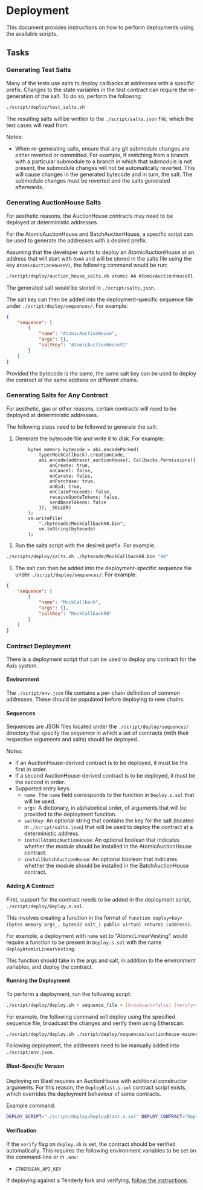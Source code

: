 # Deployment

This document provides instructions on how to perform deployments using the available scripts.

## Tasks

### Generating Test Salts

Many of the tests use salts to deploy callbacks at addresses with a specific prefix. Changes to the state variables in the test contract can require the re-generation of the salt. To do so, perform the following:

```bash
./script/deploy/test_salts.sh
```

The resulting salts will be written to the `./script/salts.json` file, which the test cases will read from.

Notes:

- When re-generating salts, ensure that any git submodule changes are either reverted or committed. For example, if switching from a branch with a particular submodule to a branch in which that submodule is not present, the submodule changes will not be automatically reverted. This will cause changes in the generated bytecode and in turn, the salt. The submodule changes must be reverted and the salts generated afterwards.

### Generating AuctionHouse Salts

For aesthetic reasons, the AuctionHouse contracts may need to be deployed at deterministic addresses.

For the AtomicAuctionHouse and BatchAuctionHouse, a specific script can be used to generate the addresses with a desired prefix.

Assuming that the developer wants to deploy an AtomicAuctionHouse at an address that will start with `0xAA` and will be stored in the salts file using the key `AtomicAuctionHouseV1`, the following command would be run:

```bash
./script/deploy/auction_house_salts.sh atomic AA AtomicAuctionHouseV1
```

The generated salt would be stored in `./script/salts.json`.

The salt key can then be added into the deployment-specific sequence file under `./script/deploy/sequences/`. For example:

```json
{
    "sequence": [
        {
            "name": "AtomicAuctionHouse",
            "args": {},
            "saltKey": "AtomicAuctionHouseV1"
        }
    ]
}
```

Provided the bytecode is the same, the same salt key can be used to deploy the contract at the same address on different chains.

### Generating Salts for Any Contract

For aesthetic, gas or other reasons, certain contracts will need to be deployed at deterministic addresses.

The following steps need to be followed to generate the salt:

1. Generate the bytecode file and write it to disk. For example:

```solidity
        bytes memory bytecode = abi.encodePacked(
            type(MockCallback).creationCode,
            abi.encode(address(_auctionHouse), Callbacks.Permissions({
                onCreate: true,
                onCancel: false,
                onCurate: false,
                onPurchase: true,
                onBid: true,
                onClaimProceeds: false,
                receiveQuoteTokens: false,
                sendBaseTokens: false
            }), _SELLER)
        );
        vm.writeFile(
            "./bytecode/MockCallback98.bin",
            vm.toString(bytecode)
        );
```

1. Run the salts script with the desired prefix. For example:

```bash
./scripts/deploy/salts.sh ./bytecode/MockCallback98.bin "98"
```

1. The salt can then be added into the deployment-specific sequence file under `./script/deploy/sequences/`. For example:

```json
{
    "sequence": [
        {
            "name": "MockCallback",
            "args": {},
            "saltKey": "MockCallback98"
        }
    ]
}
```

### Contract Deployment

There is a deployment script that can be used to deploy any contract for the Axis system.

#### Environment

The `./script/env.json` file contains a per-chain definition of common addresses. These should be populated before deploying to new chains.

#### Sequences

Sequences are JSON files located under the `./script/deploy/sequences/` directory that specify the _sequence_ in which a set of contracts (with their respective arguments and salts) should be deployed.

Notes:

- If an AuctionHouse-derived contract is to be deployed, it must be the first in order.
- If a second AuctionHouse-derived contract is to be deployed, it must be the second in order.
- Supported entry keys:
  - `name`: The `name` field corresponds to the function in `Deploy.s.sol` that will be used.
  - `args`: A dictionary, in alphabetical order, of arguments that will be provided to the deployment function.
  - `saltKey`: An optional string that contains the key for the salt (located in `./script/salts.json`) that will be used to deploy the contract at a deterministic address.
  - `installAtomicAuctionHouse`: An optional boolean that indicates whether the module should be installed in the AtomicAuctionHouse contract.
  - `installBatchAuctionHouse`: An optional boolean that indicates whether the module should be installed in the BatchAuctionHouse contract.

#### Adding A Contract

First, support for the contract needs to be added in the deployment script, `./script/deploy/Deploy.s.sol`.

This involves creating a function in the format of `function deploy<key>(bytes memory args_, bytes32 salt_) public virtual returns (address)`.

For example, a deployment with `name` set to "AtomicLinearVesting" would require a function to be present in `Deploy.s.sol` with the name `deployAtomicLinearVesting`.

This function should take in the args and salt, in addition to the environment variables, and deploy the contract.

#### Running the Deployment

To perform a deployment, run the following script:

```bash
./script/deploy/deploy.sh < sequence_file > [broadcast=false] [verify=false] [resume=false]
```

For example, the following command will deploy using the specified sequence file, broadcast the changes and verify them using Etherscan:

```bash
./script/deploy/deploy.sh ./script/deploy/sequences/auctionhouse-mainnet.json true true
```

Following deployment, the addresses need to be manually added into `./script/env.json`.

##### Blast-Specific Version

Deploying on Blast requires an AuctionHouse with additional constructor arguments. For this reason, the `DeployBlast.s.sol` contract script exists, which overrides the deployment behaviour of some contracts.

Example command:

```bash
DEPLOY_SCRIPT="./script/deploy/DeployBlast.s.sol" DEPLOY_CONTRACT="DeployBlast" ./script/deploy/deploy.sh ./script/deploy/sequences/auctionhouse-mainnet.json true true
```

#### Verification

If the `verify` flag on `deploy.sh` is set, the contract should be verified automatically. This requires the following environment variables to be set on the command-line or in `.env`:

- `ETHERSCAN_API_KEY`

If deploying against a Tenderly fork and verifying, [follow the instructions](https://docs.tenderly.co/contract-verification).
